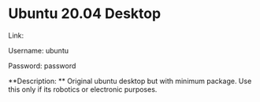# Ubuntu 20.04 Desktop
Link: 

Username: ubuntu

Password: password

**Description: **
Original ubuntu desktop but with minimum package. Use this only if its robotics or electronic purposes.
